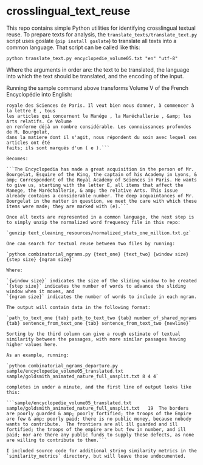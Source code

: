 # crosslingual_text_reuse

This repo contains simple Python utilities for identifying crosslingual textual reuse. To prepare texts for analysis, the `translate_texts/translate_text.py` script uses goslate (`pip install goslate`) to translate all texts into a common language. That script can be called like this:

`python translate_text.py encyclopedie_volume05.txt "en" "utf-8"`

Where the arguments in order are: the text to be translated, the language into which the text should be translated, and the encoding of the input. 

Running the sample command above transforms Volume V of the French Encyclopédie into English:

```L'Encyclopédie vient de faire une excellente acquisition en la personne de M. Bourgelat , Ecuyer du Roi, chef de son Académie à Lyon, &amp; Correspondant de l'Académie
royale des Sciences de Paris. Il veut bien nous donner, à commencer à la lettre E , tous
les articles qui concernent le Manége , la Maréchallerie , &amp; les Arts relatifs. Ce Volume
en renferme déjà un nombre considérable. Les connoissances profondes de M. Bourgelat,
dans la matiere dont il s'agit, nous répondent du soin avec lequel ces articles ont été
faits; ils sont marqués d'un ( e ).```

Becomes:

```The Encyclopedia has made a great acquisition in the person of Mr. Bourgelat, Esquire of the King, the captain of his Academy in Lyons, & amp; Correspondent of the Royal Academy of Sciences in Paris. He wants to give us, starting with the letter E, all items that affect the Manege, the Maréchallerie, & amp; the relative Arts. This issue already contains a considerable number. The deep acquaintances of Mr. Bourgelat in the matter in question, we meet the care with which these items were made; they are marked with (e).```

Once all texts are represented in a common language, the next step is to simply unzip the normalized word frequency file in this repo:

`gunzip text_cleaning_resources/normalized_stats_one_million.txt.gz`

One can search for textual reuse between two files by running:

`python combinatorial_ngrams.py {text_one} {text_two} {window size} {step size} {ngram size}`

Where:

`{window size}` indicates the size of the sliding window to be created
`{step size}` indicates the number of words to advance the sliding window when it moves, and 
`{ngram size}` indicates the number of words to include in each ngram.

The output will contain data in the following format:

`path_to_text_one {tab} path_to_text_two {tab} number_of_shared_ngrams {tab} sentence_from_text_one {tab} sentence_from_text_two {newline}`

Sorting by the third column can give a rough estimate of textual similarity between the passages, with more similar passages having higher values here. 

As an example, running:

`python combinatorial_ngrams_departure.py sample/encyclopedie_volume05_translated.txt sample/goldsmith_animated_nature_full_unsplit.txt 8 4 4` 

completes in under a minute, and the first line of output looks like this:

```sample/encyclopedie_volume05_translated.txt	sample/goldsmith_animated_nature_full_unsplit.txt	19	The borders are poorly guarded & amp; poorly fortified; the troops of the Empire are few & amp; poorly paid; there is no public money, because nobody wants to contribute.	The frontiers are all ill guarded and ill fortified; the troops of the empire are but few in number, and ill paid; nor are there any public funds to supply these defects, as none are willing to contribute to them.```

I included source code for additional string similarity metrics in the `similarity_metrics` directory, but will leave those undocumented.
